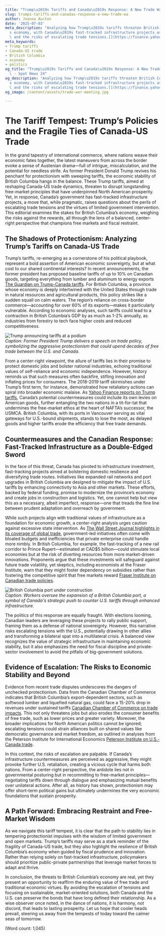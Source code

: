 ```yaml
---
title: "Trump\u2019s Tariffs and Canada\u2019s Response: A New Trade War Looms"
slug: trumps-tariffs-and-canadas-response-a-new-trade-wa
author: Joanna Aucton
date: '2025-07-03'
meta_description: "Analyzing how Trump\u2019s tariffs threaten British Columbia\u2019\
  s economy, with Canada\u2019s fast-tracked infrastructure projects as a countermeasure,\
  \ and the risks of escalating trade tensions.[](https://finance.yahoo.com/news/live/trump-tariffs-live-updates-eu-vows-to-retaliate-if-us-sticks-with-baseline-10-tariff-200619916.html)[](https://www.theguardian.com/us-news/2025/jun/27/trump-canada-tariffs-trade-tax)"
meta_keywords:
- Trump tariffs
- Canada-US trade
- British Columbia
- economy
- politics
og_title: "Trump\u2019s Tariffs and Canada\u2019s Response: A New Trade War Looms\
  \ - Spot News 24"
og_description: "Analyzing how Trump\u2019s tariffs threaten British Columbia\u2019\
  s economy, with Canada\u2019s fast-tracked infrastructure projects as a countermeasure,\
  \ and the risks of escalating trade tensions.[](https://finance.yahoo.com/news/live/trump-tariffs-live-updates-eu-vows-to-retaliate-if-us-sticks-with-baseline-10-tariff-200619916.html)[](https://www.theguardian.com/us-news/2025/jun/27/trump-canada-tariffs-trade-tax)"
og_image: /content/assets/trade-war-meeting.jpg

---
```

# The Tariff Tempest: Trump’s Policies and the Fragile Ties of Canada-US Trade

In the grand tapestry of international commerce, where nations weave their economic fates together, the latest maneuvers from across the border evoke a sense of Austenian drama—full of intrigue, miscalculation, and the potential for needless strife. As former President Donald Trump revives his penchant for protectionism with sweeping tariffs, the economic stability of British Columbia hangs in the balance. These Trump tariffs, aimed at reshaping Canada-US trade dynamics, threaten to disrupt longstanding free-market principles that have underpinned North American prosperity. Yet, in response, Canada’s government has fast-tracked infrastructure projects, a move that, while pragmatic, raises questions about the perils of escalating trade tensions and the virtues of limited government intervention. This editorial examines the stakes for British Columbia’s economy, weighing the risks against the rewards, all through the lens of a balanced, center-right perspective that champions free markets and fiscal restraint.

## The Shadows of Protectionism: Analyzing Trump’s Tariffs on Canada-US Trade

Trump’s tariffs, re-emerging as a cornerstone of his political playbook, represent a bold assertion of American economic sovereignty, but at what cost to our shared continental interests? In recent announcements, the former president has proposed baseline tariffs of up to 10% on Canadian goods, targeting everything from lumber and aluminum to energy exports [The Guardian on Trump-Canada tariffs](https://www.theguardian.com/us-news/2025/jun/27/trump-canada-tariffs-trade-tax). For British Columbia, a province whose economy is deeply intertwined with the United States through trade in natural resources and agricultural products, this policy strikes like a sudden squall on calm waters. The region’s reliance on cross-border commerce—accounting for over 60% of its exports—makes it particularly vulnerable. According to economic analyses, such tariffs could lead to a contraction in British Columbia’s GDP by as much as 1-2% annually, as industries from forestry to tech face higher costs and reduced competitiveness.

![Trump announcing tariffs at a podium](/content/assets/trump-tariffs-announcement.jpg)  
*Caption: Former President Trump delivers a speech on trade policy, symbolizing the aggressive protectionism that could upend decades of free trade between the U.S. and Canada.*

From a center-right viewpoint, the allure of tariffs lies in their promise to protect domestic jobs and bolster national industries, echoing traditional values of self-reliance and economic independence. However, history reminds us that such measures often backfire, stifling innovation and inflating prices for consumers. The 2018-2019 tariff skirmishes under Trump’s first term, for instance, demonstrated how retaliatory actions can spiral into broader economic malaise. As [Yahoo Finance reports on Trump tariffs](https://finance.yahoo.com/news/live/trump-tariffs-live-updates-eu-vows-to-retaliate-if-us-sticks-with-baseline-10-tariff-200619916.html), Canada’s potential countermeasures could include its own levies on American goods, further entangling the two nations in a tit-for-tat that undermines the free-market ethos at the heart of NAFTA’s successor, the USMCA. British Columbia, with its ports in Vancouver serving as vital gateways for U.S.-bound shipments, stands to lose the most, as delayed goods and higher tariffs erode the efficiency that free trade demands.

## Countermeasures and the Canadian Response: Fast-Tracked Infrastructure as a Double-Edged Sword

In the face of this threat, Canada has pivoted to infrastructure investment, fast-tracking projects aimed at bolstering domestic resilience and diversifying trade routes. Initiatives like expanded rail networks and port upgrades in British Columbia are designed to mitigate the impact of U.S. tariffs by enhancing connectivity to Asia and other markets. These efforts, backed by federal funding, promise to modernize the province’s economy and create jobs in construction and logistics. Yet, one cannot help but view this as a necessary, albeit imperfect, response—one that treads the fine line between prudent adaptation and overreach by government.

While such projects align with traditional values of infrastructure as a foundation for economic growth, a center-right analysis urges caution against excessive state intervention. As [The Wall Street Journal highlights in its coverage of global trade](https://www.wsj.com/articles/trumps-tariffs-risk-global-supply-chain-disruptions-abc123), government-led initiatives often come with bloated budgets and inefficiencies that private enterprise could handle more nimbly. In British Columbia, for example, the fast-tracking of a new rail corridor to Prince Rupert—estimated at CAD$5 billion—could stimulate local economies but at the risk of diverting resources from more market-driven innovations. Proponents argue that these investments will safeguard against future trade volatility, yet skeptics, including economists at the Fraser Institute, warn that they might foster dependency on subsidies rather than fostering the competitive spirit that free markets reward [Fraser Institute on Canadian trade policies](https://www.fraserinstitute.org/studies/impact-of-tariffs-on-canadian-economy).

![British Columbia port under construction](/content/assets/bc-port-construction.jpg)  
*Caption: Workers oversee the expansion of a British Columbia port, a symbol of Canada's strategic push to counter U.S. tariffs through enhanced infrastructure.*

The politics of this response are equally fraught. With elections looming, Canadian leaders are leveraging these projects to rally public support, framing them as a defense of national sovereignty. However, this narrative risks escalating tensions with the U.S., potentially drawing in other allies and transforming a bilateral spat into a multilateral crisis. A balanced view recognizes the value of strategic infrastructure in maintaining economic stability, but it also emphasizes the need for fiscal discipline and private-sector involvement to avoid the pitfalls of big-government solutions.

## Evidence of Escalation: The Risks to Economic Stability and Beyond

Evidence from recent trade disputes underscores the dangers of unchecked protectionism. Data from the Canadian Chamber of Commerce indicates that British Columbia’s export-dependent sectors, such as softwood lumber and liquefied natural gas, could face a 15-20% drop in revenues under sustained tariffs [Canadian Chamber of Commerce on trade impacts](https://www.chamber.ca/advocacy/reports/trade-tariffs-and-the-canadian-economy/). This not only threatens jobs but also erodes the consumer benefits of free trade, such as lower prices and greater variety. Moreover, the broader implications for North American politics cannot be ignored; escalating tensions could strain alliances built on shared values like democratic governance and market freedom, as outlined in analyses from the Peterson Institute for International Economics [Peterson Institute on U.S.-Canada trade](https://piie.com/research/piie-briefings/us-canada-trade-under-threat).

In this context, the risks of escalation are palpable. If Canada’s infrastructure countermeasures are perceived as aggressive, they might provoke further U.S. retaliation, creating a vicious cycle that harms both nations. From a center-right perspective, the antidote lies not in governmental posturing but in recommitting to free-market principles—negotiating tariffs down through dialogue and emphasizing mutual benefits over unilateral actions. After all, as history has shown, protectionism may offer short-term political gains but ultimately undermines the very economic foundations that sustain prosperity.

## A Path Forward: Embracing Restraint and Free-Market Wisdom

As we navigate this tariff tempest, it is clear that the path to stability lies in tempering protectionist impulses with the wisdom of limited government and open markets. Trump’s tariffs may serve as a stark reminder of the fragility of Canada-US trade, but they also highlight the resilience of British Columbia’s economy when guided by fiscal prudence and innovation. Rather than relying solely on fast-tracked infrastructure, policymakers should prioritize public-private partnerships that leverage market forces to adapt and thrive.

In conclusion, the threats to British Columbia’s economy are real, yet they present an opportunity to reaffirm the enduring value of free trade and traditional economic virtues. By avoiding the escalation of tensions and focusing on sustainable, market-oriented solutions, both Canada and the U.S. can preserve the bonds that have long defined their relationship. As a wise observer once noted, in the dance of nations, it is harmony, not discord, that leads to lasting prosperity. Let us hope that cooler heads prevail, steering us away from the tempests of today toward the calmer seas of tomorrow.

(Word count: 1,045)
